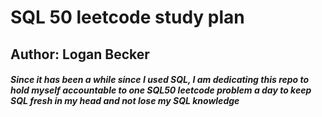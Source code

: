 # SQL 50 leetcode study plan
## Author: Logan Becker
##### Since it has been a while since I used SQL, I am dedicating this repo to hold myself accountable to one SQL50 leetcode problem a day to keep SQL fresh in my head and not lose my SQL knowledge
